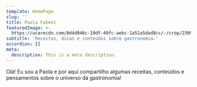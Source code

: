 ```yaml
---
template: HomePage
slug: ''
title: Paola Fabeni
featuredImage: >-
  https://ucarecdn.com/0d4d946c-19df-49fc-aebc-1a51a5dad8cc/-/crop/2309x803/0,274/-/preview/
subtitle: 'Receitas, dicas e conteúdos sobre gastronomia.'
accordion: []
meta:
  description: This is a meta description.
---
```


Olá! Eu sou a Paola e por aqui compartilho algumas receitas, conteúdos e pensamentos sobre o universo da gastronomia!
